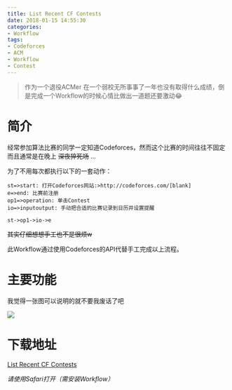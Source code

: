 ```yaml
---
title: List Recent CF Contests
date: 2018-01-15 14:55:30
categories: 
- Workflow
tags: 
- Codeforces
- ACM
- Workflow
- Contest
---
```



> 作为一个退役ACMer 在一个弱校无所事事了一年也没有取得什么成绩，倒是完成一个Workflow的时候心情比做出一道题还要激动😂

# 简介
经常参加算法比赛的同学一定知道Codeforces，然而这个比赛的时间往往不固定而且通常是在晚上 ~~深夜猝死场~~ ...

为了不用每次都执行以下的一套动作：

```flow
st=>start: 打开Codeforces网站:>http://codeforces.com/[blank]
e=>end: 比赛前注册
op1=>operation: 单击Contest
io=>inputoutput: 手动把合适的比赛记录到日历并设置提醒

st->op1->io->e
```

~~其实仔细想想手工也不是很烦w~~ 

此Workflow通过使用Codeforces的API代替手工完成以上流程。

# 主要功能
我觉得一张图可以说明的就不要我废话了吧

![](List-Recent-CF-Contests.GIF)

# 下载地址

[List Recent CF Contests](https://workflow.is/workflows/1be72bf905b94818bf69a704a20d42ff)

*请使用Safari打开（需安装Workflow）*